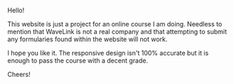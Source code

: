 Hello!

This website is just a project for an online course I am doing.
Needless to mention that WaveLink is not a real company and that attempting to submit any formularies found within the website will not work.

I hope you like it. The responsive design isn't 100% accurate but it is enough to pass the course with a decent grade.

Cheers!
